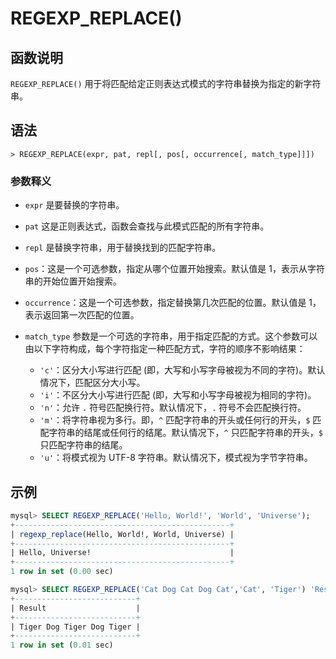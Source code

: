 # **REGEXP_REPLACE()**

## **函数说明**

`REGEXP_REPLACE()` 用于将匹配给定正则表达式模式的字符串替换为指定的新字符串。

## **语法**

```
> REGEXP_REPLACE(expr, pat, repl[, pos[, occurrence[, match_type]]])
```

### 参数释义

- `expr` 是要替换的字符串。

- `pat` 这是正则表达式，函数会查找与此模式匹配的所有字符串。

- `repl` 是替换字符串，用于替换找到的匹配字符串。

- `pos`：这是一个可选参数，指定从哪个位置开始搜索。默认值是 1，表示从字符串的开始位置开始搜索。

- `occurrence`：这是一个可选参数，指定替换第几次匹配的位置。默认值是 1，表示返回第一次匹配的位置。

- `match_type` 参数是一个可选的字符串，用于指定匹配的方式。这个参数可以由以下字符构成，每个字符指定一种匹配方式，字符的顺序不影响结果：

  - `'c'`：区分大小写进行匹配 (即，大写和小写字母被视为不同的字符)。默认情况下，匹配区分大小写。
  - `'i'`：不区分大小写进行匹配 (即，大写和小写字母被视为相同的字符)。
  - `'n'`：允许 `.` 符号匹配换行符。默认情况下，`.` 符号不会匹配换行符。
  - `'m'`：将字符串视为多行。即，`^` 匹配字符串的开头或任何行的开头，`$` 匹配字符串的结尾或任何行的结尾。默认情况下，`^` 只匹配字符串的开头，`$` 只匹配字符串的结尾。
  - `'u'`：将模式视为 UTF-8 字符串。默认情况下，模式视为字节字符串。

## **示例**

```SQL
mysql> SELECT REGEXP_REPLACE('Hello, World!', 'World', 'Universe');
+------------------------------------------------+
| regexp_replace(Hello, World!, World, Universe) |
+------------------------------------------------+
| Hello, Universe!                               |
+------------------------------------------------+
1 row in set (0.00 sec)

mysql> SELECT REGEXP_REPLACE('Cat Dog Cat Dog Cat','Cat', 'Tiger') 'Result';
+---------------------------+
| Result                    |
+---------------------------+
| Tiger Dog Tiger Dog Tiger |
+---------------------------+
1 row in set (0.01 sec)
```
